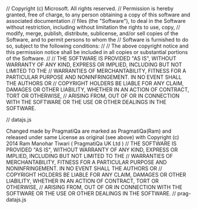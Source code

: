// Copyright (c) Microsoft.  All rights reserved.
// Permission is hereby granted, free of charge, to any person obtaining a copy of this software and associated documentation
// files (the "Software"), to deal  in the Software without restriction, including without limitation the rights  to use, copy,
// modify, merge, publish, distribute, sublicense, and/or sell copies of the Software, and to permit persons to whom the
// Software is furnished to do so, subject to the following conditions:
//
// The above copyright notice and this permission notice shall be included in all copies or substantial portions of the Software.
//
// THE SOFTWARE IS PROVIDED "AS IS", WITHOUT WARRANTY OF ANY KIND, EXPRESS OR  IMPLIED, INCLUDING BUT NOT LIMITED TO THE
// WARRANTIES OF MERCHANTABILITY,  FITNESS FOR A PARTICULAR PURPOSE AND NONINFRINGEMENT. IN NO EVENT SHALL THE AUTHORS OR
// COPYRIGHT HOLDERS BE LIABLE FOR ANY CLAIM, DAMAGES OR OTHER LIABILITY, WHETHER IN AN ACTION OF CONTRACT, TORT OR OTHERWISE,
// ARISING FROM, OUT OF OR IN CONNECTION WITH THE SOFTWARE OR THE USE OR OTHER DEALINGS IN THE SOFTWARE.

// datajs.js

Changed made by PragmatiQa are marked as PragmatiQa(Ram) and released under same License as original (see above) with 
Copyright (c) 2014 Ram Manohar Tiwari ( PragmatiQa UK Ltd )
// THE SOFTWARE IS PROVIDED "AS IS", WITHOUT WARRANTY OF ANY KIND, EXPRESS OR  IMPLIED, INCLUDING BUT NOT LIMITED TO THE
// WARRANTIES OF MERCHANTABILITY,  FITNESS FOR A PARTICULAR PURPOSE AND NONINFRINGEMENT. IN NO EVENT SHALL THE AUTHORS OR
// COPYRIGHT HOLDERS BE LIABLE FOR ANY CLAIM, DAMAGES OR OTHER LIABILITY, WHETHER IN AN ACTION OF CONTRACT, TORT OR OTHERWISE,
// ARISING FROM, OUT OF OR IN CONNECTION WITH THE SOFTWARE OR THE USE OR OTHER DEALINGS IN THE SOFTWARE.
// prag-datajs.js
